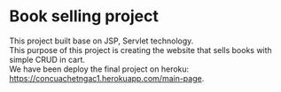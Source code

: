 # Book selling project
This project built base on JSP, Servlet technology.  
This purpose of this project is creating the website that sells books with simple CRUD in cart.  
We have been deploy the final project on heroku: https://concuachetngac1.herokuapp.com/main-page.  

